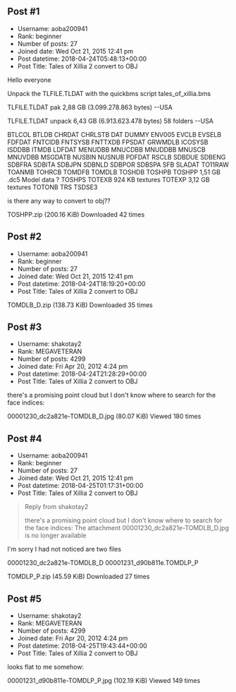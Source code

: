 ## Post #1
- Username: aoba200941
- Rank: beginner
- Number of posts: 27
- Joined date: Wed Oct 21, 2015 12:41 pm
- Post datetime: 2018-04-24T05:48:13+00:00
- Post Title: Tales of Xillia 2 convert to OBJ

Hello everyone    


Unpack the TLFILE.TLDAT with the quickbms script tales_of_xillia.bms 

TLFILE.TLDAT pak 2,88 GB (3.099.278.863 bytes) --USA

TLFILE.TLDAT unpack 6,43 GB (6.913.623.478 bytes)  58 folders     --USA

BTLCOL
BTLDB
CHRDAT
CHRLSTB
DAT
DUMMY
ENV005
EVCLB
EVSELB
FDFDAT
FNTCIDB
FNTSYSB
FNTTXDB
FPSDAT
GRWMDLB
ICOSYSB
ISDDBB
ITMDB
LDFDAT
MENUDBB
MNUCDBB
MNUDDBB
MNUSCB
MNUVDBB
MSGDATB
NUSBIN
NUSNUB
PDFDAT
RSCLB
SDBDUE
SDBENG
SDBFRA
SDBITA
SDBJPN
SDBNLD
SDBPOR
SDBSPA
SFB
SLADAT
TO11RAW
TOANMB
TOHRCB
TOMDFB
TOMDLB
TOSHDB
TOSHPB
TOSHPP  1,51 GB   .dc5 Model data ? 
TOSHPS
TOTEXB  924 KB  textures
TOTEXP  3,12 GB textures
TOTONB
TRS
TSDSE3

is there any way to convert to obj??



 TOSHPP.zip
(200.16 KiB) Downloaded 42 times
## Post #2
- Username: aoba200941
- Rank: beginner
- Number of posts: 27
- Joined date: Wed Oct 21, 2015 12:41 pm
- Post datetime: 2018-04-24T18:19:20+00:00
- Post Title: Tales of Xillia 2 convert to OBJ

TOMDLB_D.zip
(138.73 KiB) Downloaded 35 times
## Post #3
- Username: shakotay2
- Rank: MEGAVETERAN
- Number of posts: 4299
- Joined date: Fri Apr 20, 2012 4:24 pm
- Post datetime: 2018-04-24T21:28:29+00:00
- Post Title: Tales of Xillia 2 convert to OBJ

there's a promising point cloud but I don't know where to search for the face indices:



00001230_dc2a821e-TOMDLB_D.jpg (80.07 KiB) Viewed 180 times
## Post #4
- Username: aoba200941
- Rank: beginner
- Number of posts: 27
- Joined date: Wed Oct 21, 2015 12:41 pm
- Post datetime: 2018-04-25T01:17:31+00:00
- Post Title: Tales of Xillia 2 convert to OBJ

> Reply from shakotay2
>
> there's a promising point cloud but I don't know where to search for the face indices:
The attachment 00001230_dc2a821e-TOMDLB_D.jpg is no longer available


I'm sorry I had not noticed are two files

00001230_dc2a821e-TOMDLB_D
00001231_d90b811e.TOMDLP_P


 TOMDLP_P.zip
(45.59 KiB) Downloaded 27 times
## Post #5
- Username: shakotay2
- Rank: MEGAVETERAN
- Number of posts: 4299
- Joined date: Fri Apr 20, 2012 4:24 pm
- Post datetime: 2018-04-25T19:43:44+00:00
- Post Title: Tales of Xillia 2 convert to OBJ

looks flat to me somehow:



00001231_d90b811e-TOMDLP_P.jpg (102.19 KiB) Viewed 149 times
